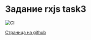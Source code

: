 # Задание rxjs task3

![CI](https://github.com/satriks/ahj_rxjs_client_task3/actions/workflows/web.yml/badge.svg)


<a href=https://satriks.github.io/ahj_rxjs_client_task3 target=”_blank”>Страница на github</a>
